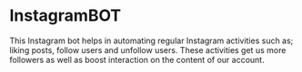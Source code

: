 # InstagramBOT
This Instagram bot helps in automating regular Instagram activities such as; liking posts, follow users and unfollow users. These activities get us more followers as well as boost interaction on the content of our account.
